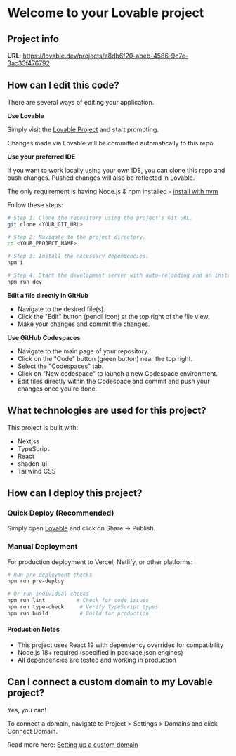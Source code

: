 # Welcome to your Lovable project

## Project info

**URL**: https://lovable.dev/projects/a8db6f20-abeb-4586-9c7e-3ac33f476792

## How can I edit this code?

There are several ways of editing your application.

**Use Lovable**

Simply visit the [Lovable Project](https://lovable.dev/projects/a8db6f20-abeb-4586-9c7e-3ac33f476792) and start prompting.

Changes made via Lovable will be committed automatically to this repo.

**Use your preferred IDE**

If you want to work locally using your own IDE, you can clone this repo and push changes. Pushed changes will also be reflected in Lovable.

The only requirement is having Node.js & npm installed - [install with nvm](https://github.com/nvm-sh/nvm#installing-and-updating)

Follow these steps:

```sh
# Step 1: Clone the repository using the project's Git URL.
git clone <YOUR_GIT_URL>

# Step 2: Navigate to the project directory.
cd <YOUR_PROJECT_NAME>

# Step 3: Install the necessary dependencies.
npm i

# Step 4: Start the development server with auto-reloading and an instant preview.
npm run dev
```

**Edit a file directly in GitHub**

- Navigate to the desired file(s).
- Click the "Edit" button (pencil icon) at the top right of the file view.
- Make your changes and commit the changes.

**Use GitHub Codespaces**

- Navigate to the main page of your repository.
- Click on the "Code" button (green button) near the top right.
- Select the "Codespaces" tab.
- Click on "New codespace" to launch a new Codespace environment.
- Edit files directly within the Codespace and commit and push your changes once you're done.

## What technologies are used for this project?

This project is built with:

- Nextjss
- TypeScript
- React
- shadcn-ui
- Tailwind CSS

## How can I deploy this project?

### Quick Deploy (Recommended)
Simply open [Lovable](https://lovable.dev/projects/a8db6f20-abeb-4586-9c7e-3ac33f476792) and click on Share -> Publish.

### Manual Deployment

For production deployment to Vercel, Netlify, or other platforms:

```sh
# Run pre-deployment checks
npm run pre-deploy

# Or run individual checks
npm run lint          # Check for code issues
npm run type-check     # Verify TypeScript types
npm run build          # Build for production
```

#### Production Notes
- This project uses React 19 with dependency overrides for compatibility
- Node.js 18+ required (specified in package.json engines)
- All dependencies are tested and working in production

## Can I connect a custom domain to my Lovable project?

Yes, you can!

To connect a domain, navigate to Project > Settings > Domains and click Connect Domain.

Read more here: [Setting up a custom domain](https://docs.lovable.dev/tips-tricks/custom-domain#step-by-step-guide)
